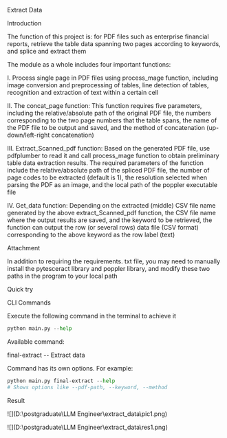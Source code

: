 Extract Data

Introduction

The function of this project is: for PDF files such as enterprise financial reports, retrieve the table data spanning two pages according to keywords, and splice and extract them

The module as a whole includes four important functions:

Ⅰ. Process single page in PDF files using process_mage function, including image conversion and preprocessing of tables, line detection of tables, recognition and extraction of text within a certain cell

Ⅱ. The concat_page function: This function requires five parameters, including the relative/absolute path of the original PDF file, the numbers corresponding to the two page numbers that the table spans, the name of the PDF file to be output and saved, and the method of concatenation (up-down/left-right concatenation)

Ⅲ. Extract_Scanned_pdf function: Based on the generated PDF file, use pdfplumber to read it and call process_mage function to obtain preliminary table data extraction results. The required parameters of the function include the relative/absolute path of the spliced PDF file, the number of page codes to be extracted (default is 1), the resolution selected when parsing the PDF as an image, and the local path of the poppler executable file

Ⅳ. Get_data function: Depending on the extracted (middle) CSV file name generated by the above extract_Scanned_pdf function, the CSV file name where the output results are saved, and the keyword to be retrieved, the function can output the row (or several rows) data file (CSV format) corresponding to the above keyword as the row label (text)

Attachment

In addition to requiring the requirements. txt file, you may need to manually install the pytesceract library and poppler library, and modify these two paths in the program to your local path

Quick try

CLI Commands

Execute the following command in the terminal to achieve it


```python
python main.py --help
```

Available command:

final-extract -- Extract data

Command has its own options. For example:


```python
python main.py final-extract --help
# Shows options like --pdf-path, --keyword, --method
```

Result

![](D:\postgraduate\LLM Engineer\extract_data\pic1.png)

![](D:\postgraduate\LLM Engineer\extract_data\res1.png)
